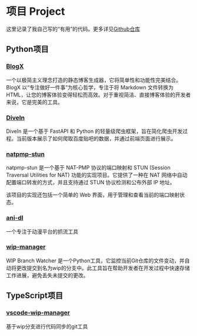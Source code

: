 # 项目 Project

这里记录了我自己写的“有用”的代码。更多详见[Github仓库](https://github.com/faithleysath?tab=repositories)

## Python项目

### [BlogX](https://github.com/faithleysath/BlogX)

一个以极简主义理念打造的静态博客生成器，它将简单性和功能性完美结合。BlogX 以“专注做好一件事”为核心哲学，专注于将 Markdown 文件转换为 HTML，让您的博客体验变得轻松而高效。对于重视简洁、直接博客体验的开发者来说，它是完美的工具。

### [DiveIn](https://github.com/faithleysath/DiveIn)

DiveIn 是一个基于 FastAPI 和 Python 的轻量级爬虫框架，旨在简化爬虫开发过程。当前版本展示了如何爬取百度贴吧的数据，并通过前端页面进行展示。

### [natpmp-stun](https://github.com/faithleysath/natpmp-stun)

natpmp-stun 是一个基于 NAT-PMP 协议的端口映射和 STUN (Session Traversal Utilities for NAT) 功能的实现项目。它提供了一种在 NAT 网络中自动配置端口转发的方式，并且支持通过 STUN 协议检测和公布外部 IP 地址。

该项目的实现还包括一个简单的 Web 界面，用于管理和查看当前的端口映射状态。

### [ani-dl](https://github.com/faithleysath/ani-dl)

一个专注于动漫平台的抓流工具

### [wip-manager](https://github.com/faithleysath/wip-manager)

WIP Branch Watcher 是一个Python工具，它监控当前Git仓库的文件变动，并自动将更改提交到名为wip的分支中。此工具旨在帮助开发者在开发过程中快速存储工作进展，避免丢失未提交的更改。

## TypeScript项目

### [vscode-wip-manager](https://marketplace.visualstudio.com/items?itemName=faithleysath.wip-manager)

基于wip分支进行代码同步的git工具

### 